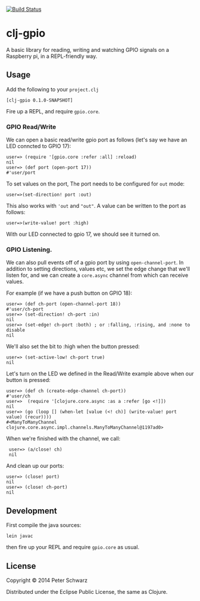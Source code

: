 [![Build Status](https://travis-ci.org/peterschwarz/clj-gpio.svg)](https://travis-ci.org/peterschwarz/clj-gpio)

# clj-gpio

A basic library for reading, writing and watching GPIO signals on a Raspberry pi, in a REPL-friendly way. 

## Usage

Add the following to your `project.clj`

    [clj-gpio 0.1.0-SNAPSHOT]

Fire up a REPL, and require `gpio.core`.

### GPIO Read/Write 

We can open a basic read/write gpio port as follows (let's say we have an LED conncted to GPIO 17):

    user=> (require '[gpio.core :refer :all] :reload)
    nil
    user=> (def port (open-port 17))
    #'user/port

To set values on the port, The port needs to be configured for `out` mode:

    user=>(set-direction! port :out)

This also works with `'out` and `"out"`.  A value can be written to the port as follows:

    user=>(write-value! port :high)

With our LED connected to gpio 17, we should see it turned on.

### GPIO Listening.

We can also pull events off of a gpio port by using `open-channel-port`.  In addition to setting directions, values etc, we set the edge change that we'll listen for, and we can create a `core.async` channel from which can receive values. 

For example (if we have a push button on GPIO 18):

    user=> (def ch-port (open-channel-port 18))
    #'user/ch-port
    user=> (set-direction! ch-port :in)
    nil
    user=> (set-edge! ch-port :both) ; or :falling, :rising, and :none to disable 
    nil

 We'll also set the bit to :high when the button pressed:

    user=> (set-active-low! ch-port true) 
    nil

Let's turn on the LED we defined in the Read/Write example above when our button is pressed: 

    user=> (def ch (create-edge-channel ch-port))
    #'user/ch
    user=>  (require '[clojure.core.async :as a :refer [go <!]])
    nil
    user=> (go (loop [] (when-let [value (<! ch)] (write-value! port value) (recur))))
    #<ManyToManyChannel clojure.core.async.impl.channels.ManyToManyChannel@1197ad0>


When we're finished with the channel, we call:

     user=> (a/close! ch)
     nil

And clean up our ports:

    user=> (close! port)
    nil
    user=> (close! ch-port)
    nil

## Development

First compile the java sources:

    lein javac

then fire up your REPL and require `gpio.core` as usual.

## License

Copyright © 2014 Peter Schwarz

Distributed under the Eclipse Public License, the same as Clojure.

